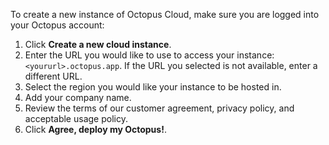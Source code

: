 To create a new instance of Octopus Cloud, make sure you are logged into your Octopus account:

1. Click **Create a new cloud instance**.
1. Enter the URL you would like to use to access your instance: `<yoururl>.octopus.app`. If the URL you selected is not available, enter a different URL.
1. Select the region you would like your instance to be hosted in.
1. Add your company name.
1. Review the terms of our customer agreement, privacy policy, and acceptable usage policy.
1. Click **Agree, deploy my Octopus!**.